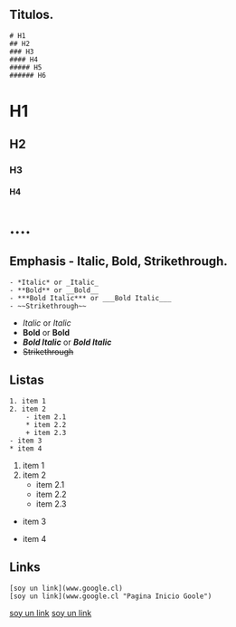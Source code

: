 ## Titulos.
```
# H1
## H2
### H3
#### H4
##### H5
###### H6
```
# H1
## H2
### H3
#### H4 
# ....

## Emphasis - Italic, Bold, Strikethrough.
```
- *Italic* or _Italic_
- **Bold** or __Bold__
- ***Bold Italic*** or ___Bold Italic___
- ~~Strikethrough~~

```

- *Italic* or _Italic_
- **Bold** or __Bold__
- ***Bold Italic*** or ___Bold Italic___
- ~~Strikethrough~~

## Listas 
``` 
1. item 1 
2. item 2 
    - item 2.1
    * item 2.2
    + item 2.3
- item 3
* item 4
```
1. item 1 
2. item 2 
    - item 2.1
    * item 2.2
    + item 2.3
- item 3
* item 4

## Links 

```
[soy un link](www.google.cl)
[soy un link](www.google.cl "Pagina Inicio Goole")
```

[soy un link](www.google.cl)
[soy un link](https://www.google.cl "Pagina Inicio Goole")


 